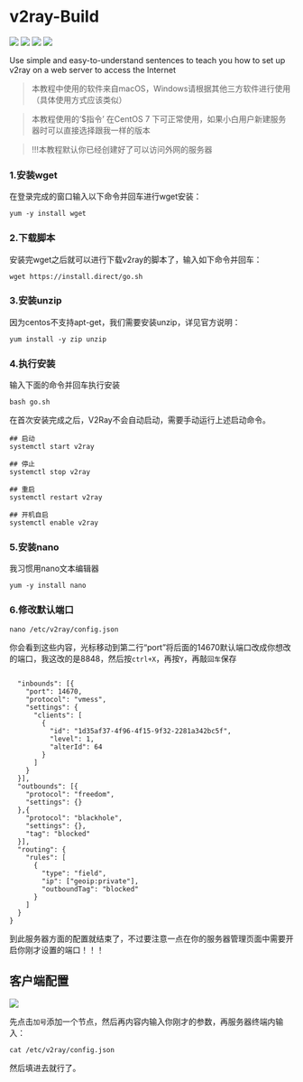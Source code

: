 # v2ray-Build

![](https://img.shields.io/badge/Demo%20for-macOS-blue)      ![](https://img.shields.io/badge/Suitable%20for-Full%20platform-yellow)     ![](https://img.shields.io/badge/Platform-Google%20Cloud-green?style=flat&logo=Google-Cloud)    ![](https://img.shields.io/badge/based%20on-CentOS-green?style=flat&logo=CentOS&logoColor=yellow)

Use simple and easy-to-understand sentences to teach you how to set up v2ray on a web server to access the Internet

> 本教程中使用的软件来自macOS，Windows请根据其他三方软件进行使用（具体使用方式应该类似）

> 本教程使用的‘$指令’ 在CentOS 7 下可正常使用，如果小白用户新建服务器时可以直接选择跟我一样的版本

> !!!本教程默认你已经创建好了可以访问外网的服务器


### 1.安装wget

在登录完成的窗口输入以下命令并回车进行wget安装：

```$
yum -y install wget
```

### 2.下载脚本

安装完wget之后就可以进行下载v2ray的脚本了，输入如下命令并回车：

```$
wget https://install.direct/go.sh
```
### 3.安装unzip

因为centos不支持apt-get，我们需要安装unzip，详见官方说明：

```$
yum install -y zip unzip  
```
### 4.执行安装

输入下面的命令并回车执行安装
```$
bash go.sh 
```
在首次安装完成之后，V2Ray不会自动启动，需要手动运行上述启动命令。
```
## 启动
systemctl start v2ray

## 停止
systemctl stop v2ray

## 重启
systemctl restart v2ray

## 开机自启
systemctl enable v2ray
```

### 5.安装nano
我习惯用nano文本编辑器
```$
yum -y install nano
```

### 6.修改默认端口
```默认
nano /etc/v2ray/config.json
```
你会看到这些内容，光标移动到第二行“port”将后面的14670默认端口改成你想改的端口，我这改的是8848，然后按`ctrl+X`，再按`Y`，再敲`回车`保存
```

  "inbounds": [{
    "port": 14670,
    "protocol": "vmess",
    "settings": {
      "clients": [
        {
          "id": "1d35af37-4f96-4f15-9f32-2281a342bc5f",
          "level": 1,
          "alterId": 64
        }
      ]
    }
  }],
  "outbounds": [{
    "protocol": "freedom",
    "settings": {}
  },{
    "protocol": "blackhole",
    "settings": {},
    "tag": "blocked"
  }],
  "routing": {
    "rules": [
      {
        "type": "field",
        "ip": ["geoip:private"],
        "outboundTag": "blocked"
      }
    ]
  }
}
```
到此服务器方面的配置就结束了，不过要注意一点在你的服务器管理页面中需要开启你刚才设置的端口！！！

## 客户端配置
![](https://github.com/LengMingxuan/My-Image-Hosting-Service/blob/master/img/%E6%88%AA%E5%B1%8F2020-02-04%E4%B8%8A%E5%8D%8810.32.13.png?raw=true)

先点击`加号`添加一个节点，然后再内容内输入你刚才的参数，再服务器终端内输入：
```$
cat /etc/v2ray/config.json
```
然后填进去就行了。
